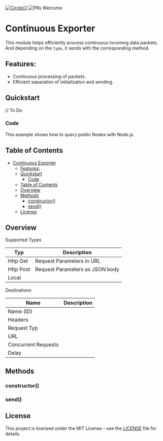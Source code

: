 [![CircleCI](https://img.shields.io/circleci/build/github/a6b8/dataExporter/main)]() ![PRs Welcome](https://img.shields.io/badge/PRs-welcome-brightgreen.svg)

# Continuous Exporter
This module helps efficiently process continuous incoming data packets. And depending on the `type`, it sends with the corresponding method.

## Features:
- Continuous processing of packets.
- Efficient separation of initialization and sending.


## Quickstart

// To Do

### Code

This example shows how to query public Nodes with Node.js.

## Table of Contents
- [Continuous Exporter](#continuous-exporter)
  - [Features:](#features)
  - [Quickstart](#quickstart)
    - [Code](#code)
  - [Table of Contents](#table-of-contents)
  - [Overview](#overview)
  - [Methods](#methods)
    - [constructor()](#constructor)
    - [send()](#send)
  - [License](#license)


## Overview

Supported Types

| Typ    | Description                          |
|--------|--------------------------------------|
| Http Get    | Request Parameters in URL            |
| Http Post   | Request Parameters as JSON body     |
| Local | |


Destinations

| Name       | Description                        |
|------------|------------------------------------|
| Name (ID)  |                                    |
| Headers    |                                    |
| Request Typ|                                    |
| URL ||
| Concurrent Requests | |
| Delay | |



## Methods

### constructor()

### send()


## License

This project is licensed under the MIT License - see the [LICENSE](LICENSE) file for details.